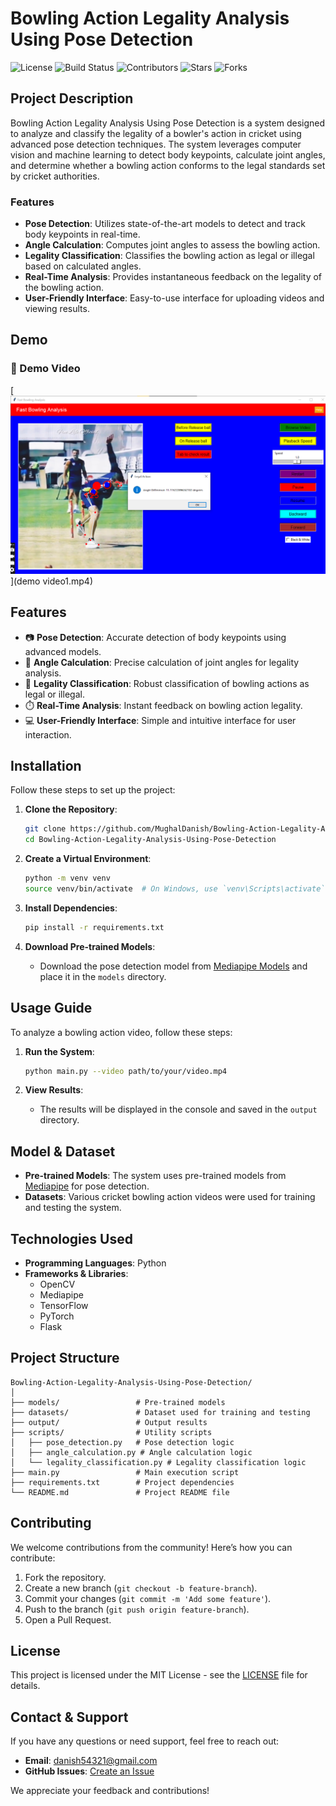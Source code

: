 # Bowling Action Legality Analysis Using Pose Detection

![License](https://img.shields.io/badge/License-MIT-blue.svg)
![Build Status](https://img.shields.io/github/workflow/status/MughalDanish/Bowling-Action-Legality-Analysis-Using-Pose-Detection/CI)
![Contributors](https://img.shields.io/github/contributors/MughalDanish/Bowling-Action-Legality-Analysis-Using-Pose-Detection)
![Stars](https://img.shields.io/github/stars/MughalDanish/Bowling-Action-Legality-Analysis-Using-Pose-Detection)
![Forks](https://img.shields.io/github/forks/MughalDanish/Bowling-Action-Legality-Analysis-Using-Pose-Detection)

## Project Description

Bowling Action Legality Analysis Using Pose Detection is a system designed to analyze and classify the legality of a bowler's action in cricket using advanced pose detection techniques. The system leverages computer vision and machine learning to detect body keypoints, calculate joint angles, and determine whether a bowling action conforms to the legal standards set by cricket authorities.

### Features
- **Pose Detection**: Utilizes state-of-the-art models to detect and track body keypoints in real-time.
- **Angle Calculation**: Computes joint angles to assess the bowling action.
- **Legality Classification**: Classifies the bowling action as legal or illegal based on calculated angles.
- **Real-Time Analysis**: Provides instantaneous feedback on the legality of the bowling action.
- **User-Friendly Interface**: Easy-to-use interface for uploading videos and viewing results.

## Demo

### 🎥 Demo Video  
[![Watch the Demo](ScreenShot.png)](demo video1.mp4)

## Features

- 📷 **Pose Detection**: Accurate detection of body keypoints using advanced models.
- 📐 **Angle Calculation**: Precise calculation of joint angles for legality analysis.
- 🏏 **Legality Classification**: Robust classification of bowling actions as legal or illegal.
- ⏱️ **Real-Time Analysis**: Instant feedback on bowling action legality.
- 💻 **User-Friendly Interface**: Simple and intuitive interface for user interaction.

## Installation

Follow these steps to set up the project:

1. **Clone the Repository**:
    ```bash
    git clone https://github.com/MughalDanish/Bowling-Action-Legality-Analysis-Using-Pose-Detection.git
    cd Bowling-Action-Legality-Analysis-Using-Pose-Detection
    ```

2. **Create a Virtual Environment**:
    ```bash
    python -m venv venv
    source venv/bin/activate  # On Windows, use `venv\Scripts\activate`
    ```

3. **Install Dependencies**:
    ```bash
    pip install -r requirements.txt
    ```

4. **Download Pre-trained Models**:
    - Download the pose detection model from [Mediapipe Models](https://link-to-mediapipe-models.com) and place it in the `models` directory.

## Usage Guide

To analyze a bowling action video, follow these steps:

1. **Run the System**:
    ```bash
    python main.py --video path/to/your/video.mp4
    ```

2. **View Results**:
    - The results will be displayed in the console and saved in the `output` directory.

## Model & Dataset

- **Pre-trained Models**: The system uses pre-trained models from [Mediapipe](https://mediapipe.dev) for pose detection.
- **Datasets**: Various cricket bowling action videos were used for training and testing the system.

## Technologies Used

- **Programming Languages**: Python
- **Frameworks & Libraries**: 
    - OpenCV
    - Mediapipe
    - TensorFlow
    - PyTorch
    - Flask

## Project Structure

```
Bowling-Action-Legality-Analysis-Using-Pose-Detection/
│
├── models/                 # Pre-trained models
├── datasets/               # Dataset used for training and testing
├── output/                 # Output results
├── scripts/                # Utility scripts
│   ├── pose_detection.py   # Pose detection logic
│   ├── angle_calculation.py # Angle calculation logic
│   └── legality_classification.py # Legality classification logic
├── main.py                 # Main execution script
├── requirements.txt        # Project dependencies
└── README.md               # Project README file
```

## Contributing

We welcome contributions from the community! Here’s how you can contribute:

1. Fork the repository.
2. Create a new branch (`git checkout -b feature-branch`).
3. Commit your changes (`git commit -m 'Add some feature'`).
4. Push to the branch (`git push origin feature-branch`).
5. Open a Pull Request.

## License

This project is licensed under the MIT License - see the [LICENSE](LICENSE) file for details.

## Contact & Support

If you have any questions or need support, feel free to reach out:

- **Email**: danish54321@gmail.com
- **GitHub Issues**: [Create an Issue](https://github.com/MughalDanish/Bowling-Action-Legality-Analysis-Using-Pose-Detection/issues)

We appreciate your feedback and contributions!
